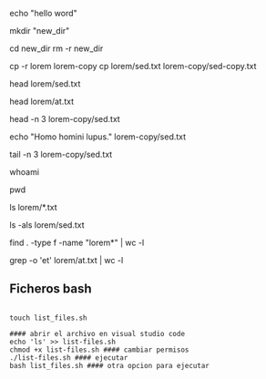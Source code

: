 
echo "hello word"

mkdir "new_dir"

cd new_dir
rm -r new_dir

cp -r lorem lorem-copy
cp lorem/sed.txt lorem-copy/sed-copy.txt

head lorem/sed.txt

head lorem/at.txt

head -n 3 lorem-copy/sed.txt

echo "Homo homini lupus." lorem-copy/sed.txt

tail -n 3 lorem-copy/sed.txt

whoami

pwd

ls lorem/*.txt

ls -als lorem/sed.txt

find . -type f -name "lorem*" | wc -l

grep -o 'et' lorem/at.txt | wc -l

## Ficheros bash

```

touch list_files.sh

#### abrir el archivo en visual studio code
echo 'ls' >> list-files.sh 
chmod +x list-files.sh #### cambiar permisos
./list-files.sh #### ejecutar
bash list_files.sh #### otra opcion para ejecutar
